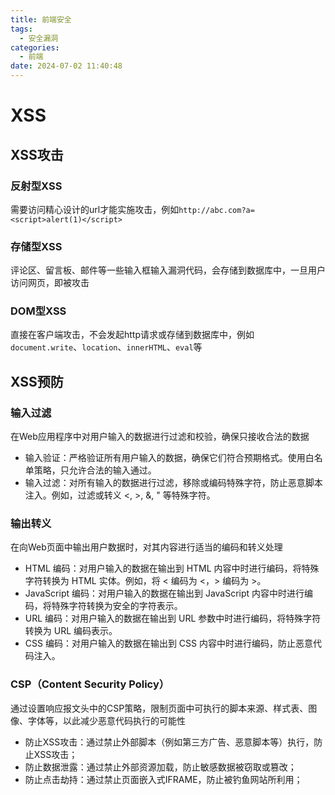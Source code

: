 ```yaml
---
title: 前端安全
tags:
  - 安全漏洞
categories:
  - 前端
date: 2024-07-02 11:40:48
---
```


# XSS

## XSS攻击

### 反射型XSS

需要访问精心设计的url才能实施攻击，例如`http://abc.com?a=<script>alert(1)</script>`

### 存储型XSS

评论区、留言板、邮件等一些输入框输入漏洞代码，会存储到数据库中，一旦用户访问网页，即被攻击

### DOM型XSS

直接在客户端攻击，不会发起http请求或存储到数据库中，例如`document.write`、`location`、`innerHTML`、`eval`等

## XSS预防

### 输入过滤

在Web应用程序中对用户输入的数据进行过滤和校验，确保只接收合法的数据

- 输入验证：严格验证所有用户输入的数据，确保它们符合预期格式。使用白名单策略，只允许合法的输入通过。
- 输入过滤：对所有输入的数据进行过滤，移除或编码特殊字符，防止恶意脚本注入。例如，过滤或转义 <, >, &, " 等特殊字符。

### 输出转义

在向Web页面中输出用户数据时，对其内容进行适当的编码和转义处理

- HTML 编码：对用户输入的数据在输出到 HTML 内容中时进行编码，将特殊字符转换为 HTML 实体。例如，将 < 编码为 &lt;，> 编码为 &gt;。
- JavaScript 编码：对用户输入的数据在输出到 JavaScript 内容中时进行编码，将特殊字符转换为安全的字符表示。
- URL 编码：对用户输入的数据在输出到 URL 参数中时进行编码，将特殊字符转换为 URL 编码表示。
- CSS 编码：对用户输入的数据在输出到 CSS 内容中时进行编码，防止恶意代码注入。

### CSP（Content Security Policy）

通过设置响应报文头中的CSP策略，限制页面中可执行的脚本来源、样式表、图像、字体等，以此减少恶意代码执行的可能性

- 防止XSS攻击：通过禁止外部脚本（例如第三方广告、恶意脚本等）执行，防止XSS攻击；
- 防止数据泄露：通过禁止外部资源加载，防止敏感数据被窃取或篡改；
- 防止点击劫持：通过禁止页面嵌入式IFRAME，防止被钓鱼网站所利用；